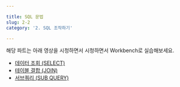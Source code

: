 ```yaml
---

title: SQL 문법
slug: 2-2
category: '2. SQL 조작하기'

---
```


해당 파트는 아래 영상을 시청하면서 시청하면서 Workbench로 실습해보세요. 

* [데이터 조회 (SELECT)](https://www.boostcourse.org/ds102/lecture/373356?isDesc=false)
* [테이블 결합 (JOIN)](https://www.boostcourse.org/ds102/lecture/373361)
* [서브쿼리 (SUB QUERY)](https://www.boostcourse.org/ds102/lecture/373363)

 
